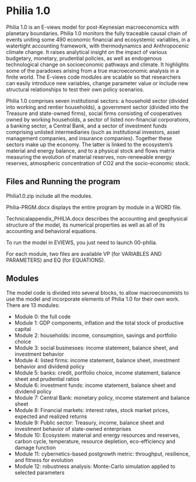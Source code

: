 # Philia 1.0
Philia 1.0 is an E-views model for post-Keynesian macroeconomics with planetary boundaries. Philia 1.0 monitors the fully traceable causal chain of events uniting some 490 economic financial and ecosystemic variables, in a watertight accounting framework, with thermodynamics and Anthropocenic climate change. It raises analytical insight on the impact of various budgetary, monetary, prudential policies, as well as endogenous technological change on socioeconomic pathways and climate. It highlights some of the paradoxes arising from a true macroeconomic analysis in a finite world. The E-views code modules are scalable so that researchers can easily introduce new variables, change parameter value or include new structural relationships to test their own policy scenarios.

Philia 1.0 comprises seven institutional sectors: a household sector (divided into working and rentier households), a government sector (divided into the Treasure and state-owned firms), social firms consisting of cooperatives owned by working households, a sector of listed non-financial corporations, a banking sector, a Central Bank, and a sector of investment funds comprising unlisted intermediaries (such as institutional investors, asset management companies, and insurance companies). Together these sectors make up the economy. The latter is linked to the ecosystem’s material and energy balance, and to a physical stock and flows matrix measuring the evolution of material reserves, non-renewable energy reserves, atmospheric concentration of CO2 and the socio-economic stock. 


## Files and Running the program
Philia1.0.zip include all the modules.

Philia-PRGM.docx displays the entire program by module in a WORD file.

Technicalappendix_PHILIA.docx describes the accounting and geophysical structure of the model, its numerical properties as well as all of its accounting and behavioral equations.

To run the model in EVIEWS, you just need to launch 00-philia.

For each module, two files are available VP (for VARIABLES AND PARAMETERS) and EQ (for EQUATIONS).

## Modules
The model code is divided into several blocks, to allow macroeconomists to use the model and incorporate elements of Philia 1.0 for their own work. There are 13 modules:

-	Module 0: the full code 
-	Module 1: GDP components, inflation and the total stock of productive capital
-	Module 2: households: income, consumption, savings and portfolio choice 
-	Module 3: social businesses: income statement, balance sheet, and investment behavior 
-	Module 4: listed firms: income statement, balance sheet, investment behavior and dividend policy   
-	Module 5: banks: credit, portfolio choice, income statement, balance sheet and prudential ratios
-	Module 6: investment funds: income statement, balance sheet and dividend policy
-	Module 7: Central Bank: monetary policy, income statement and balance sheet
-	Module 8: Financial markets: interest rates, stock market prices, expected and realized returns
-	Module 9: Public sector: Treasury, income, balance sheet and investment behavior of state-owned enterprises
-	Module 10: Ecosystem: material and energy resources and reserves, carbon cycle, temperature, resource depletion, eco-efficiency and damage function
-	Module 11: cybernetics-based postgrowth metric: throughput, resilience, and fitness for evolution
-	Module 12: robustness analysis: Monte-Carlo simulation applied to selected parameters






